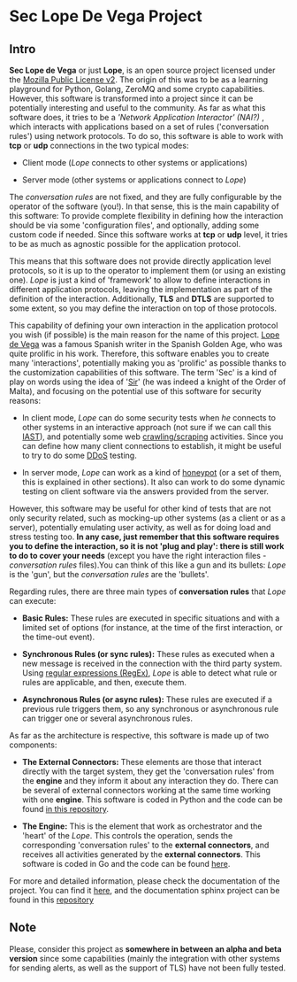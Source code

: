 Sec Lope De Vega Project
========================

Intro
-----
**Sec Lope de Vega** or just **Lope**, is an open source project licensed under the [Mozilla Public License v2](https://www.mozilla.org/en-US/MPL/2.0/FAQ/). 
The origin of this was to be as a learning playground for Python, Golang, ZeroMQ and some crypto capabilities. 
However, this software is transformed into a project since it can be potentially interesting and useful to the community.
As far as what this software does, it tries to be a *'Network Application Interactor' (NAI?)* , 
which interacts with applications based on a set of rules ('conversation rules') using network protocols.
To do so, this software is able to work with **tcp** or **udp** connections in the two typical modes: 

- Client mode (*Lope* connects to other systems or applications) 

- Server mode (other systems or applications connect to *Lope*)

The *conversation rules* are not fixed, and they are fully configurable by the operator of the software (you!). In that sense, this is the main capability of this software: 
To provide complete flexibility in defining how the interaction should be via some 'configuration files', and optionally, adding some custom code if needed. 
Since this software works at **tcp** or **udp** level, it tries to be as much as agnostic possible for the application protocol. 

This means that this software does not provide directly application level protocols, so it is up to the operator to implement them (or using an existing one). 
*Lope* is just a kind of 'framework' to allow to define interactions in different application protocols, leaving the implementation as part of the definition of the interaction.
Additionally, **TLS** and **DTLS** are supported to some extent, so you may define the interaction on top of those protocols. 

This capability of defining your own interaction in the application protocol you wish (if possible) is the main reason for the name of this project. 
[Lope de Vega](https://en.wikipedia.org/wiki/Lope_de_Vega) was a famous Spanish writer in the Spanish Golden Age, who was quite prolific in his work. 
Therefore, this software enables you to create many 'interactions', potentially making you as 'prolific' as possible thanks to the customization capabilities of this software. 
The term 'Sec' is a kind of play on words using the idea of '[Sir](https://en.wikipedia.org/wiki/Sir)' (he was indeed a knight of the Order of Malta),
and focusing on the potential use of this software for security reasons:

- In client mode, *Lope* can do some security tests when *he* connects to other systems in an interactive approach 
  (not sure if we can call this [IAST](https://owasp.org/www-project-devsecops-guideline/latest/02c-Interactive-Application-Security-Testing)), and potentially some web 
  [crawling/scraping](https://www.datacentric.es/en/web-crawling-and-web-scraping/) activities. Since you can define how many client connections to establish, it might be 
  useful to try to do some [DDoS](https://en.wikipedia.org/wiki/Denial-of-service_attack) testing.

- In server mode, *Lope* can work as a kind of [honeypot](https://en.wikipedia.org/wiki/Honeypot_(computing)) (or a set of them, this is explained in other sections).
  It also can work to do some dynamic testing on client software via the answers provided from the server.

However, this software may be useful for other kind of tests that are not only security related, such as mocking-up other systems (as a client or as a server), 
potentially emulating user activity, as well as for doing load and stress testing too. **In any case, just remember that this software requires you to define the interaction, 
so it is not 'plug and play': there is still work to do to cover your needs** (except you have the right interaction files - *conversation rules* files).You can think of this like
a gun and its bullets: *Lope* is the 'gun', but the *conversation rules* are the 'bullets'. 

Regarding rules, there are three main types of **conversation rules** that *Lope* can execute:

- **Basic Rules:** These rules are executed in specific situations and with a limited set of options (for instance, at the time of the first interaction, or the time-out event).

- **Synchronous Rules (or sync rules):** These rules as executed when a new message is received in the connection with the third party system. 
  Using  [regular expressions (RegEx)](https://en.wikipedia.org/wiki/Regular_expression), 
  *Lope* is able to detect what rule or rules are applicable, and then, execute them.

- **Asynchronous Rules (or async rules):** These rules are executed if a previous rule triggers them, so any synchronous or asynchronous rule can trigger one or several asynchronous rules.

As far as the architecture is respective, this software is made up of two components:

- **The External Connectors:** These elements are those that interact directly with the target system, they get the 'conversation rules' from the **engine** and they inform it about any interaction they do.
  There can be several of external connectors working at the same time working with one **engine**. This software is coded in Python and the code can be found [in this repository](https://github.com/4LB3R70D/SecLopeDeVega-External_Connector).

- **The Engine:** This is the element that work as orchestrator and the 'heart' of the *Lope*. This controls the operation, sends the corresponding 'conversation rules' to the **external connectors**, 
  and receives all activities generated by the **external connectors**. This software is coded in Go and the code can be found [here](https://github.com/4LB3R70D/SecLopeDeVega-Engine).

For more and detailed information, please check the documentation of the project. You can find it [here](https://seclopedevega-docs.readthedocs.io), 
and the documentation sphinx project can be found in this [repository](https://github.com/4LB3R70D/SecLopeDeVega-Docs)

Note
-----
   Please, consider this project as **somewhere in between an alpha and beta version** since some capabilities (mainly the integration with other systems for sending alerts, as well as the support of TLS) have not been fully tested.
